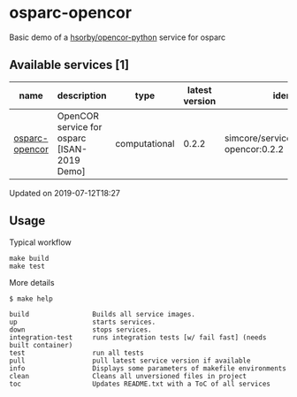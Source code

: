 # osparc-opencor

Basic demo of a [hsorby/opencor-python] service for osparc 


<!-- TOC_BEGIN -->
<!-- Automaticaly produced by tools/auto-doc/create-toc.py on 2019-07-12T18:27 -->
## Available services [1]
|           name            |                  description                  |      type       |  latest version  |                  identifier                  |
|---------------------------|-----------------------------------------------|-----------------|------------------|----------------------------------------------|
|  [osparc-opencor](./src)  |  OpenCOR service for osparc [ISAN-2019 Demo]  |  computational  |  0.2.2           |  simcore/services/comp/osparc-opencor:0.2.2  |

 Updated on 2019-07-12T18:27
<!-- TOC_END -->

## Usage

Typical workflow

```console
make build
make test
```

More details
```console
$ make help

build                Builds all service images.
up                   starts services.
down                 stops services.
integration-test     runs integration tests [w/ fail fast] (needs built container)
test                 run all tests
pull                 pull latest service version if available
info                 Displays some parameters of makefile environments
clean                Cleans all unversioned files in project
toc                  Updates README.txt with a ToC of all services
```

[hsorby/opencor-python]:https://hub.docker.com/r/hsorby/opencor-python/tags


